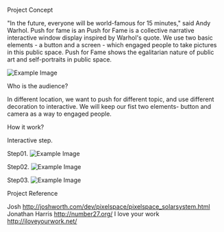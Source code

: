Project Concept

"In the future, everyone will be world-famous for 15 minutes," said Andy Warhol. Push for fame is an Push for Fame is a collective narrative interactive window display inspired by Warhol's quote. We use two basic elements - a button and a screen - which engaged people to take pictures in this public space.  Push for Fame shows the egalitarian nature of public art and self-portraits in public space. 

![Example Image](http://feng-yuting.com/wp-content/uploads/2014/03/1981778_10152248302757980_1527369805_n.jpg "Example Image")

Who is the audience?


In different location, we want to push for different topic, and use different decoration to interactive. We will keep our fist two elements- button and camera as a way to engaged people.

How it work?

Interactive step.

Step01.
![Example Image](http://feng-yuting.com/wp-content/uploads/2014/02/vlcsnap-2014-02-03-11h51m51s189.png "Example Image")

Step02.
![Example Image](http://feng-yuting.com/wp-content/uploads/2014/02/vlcsnap-2014-02-03-11h51m21s166.png "Example Image")

Step03.
![Example Image](http://feng-yuting.com/wp-content/uploads/2014/02/vlcsnap-2014-02-03-11h52m27s48.png "Example Image")





Project Reference

Josh http://joshworth.com/dev/pixelspace/pixelspace_solarsystem.html
Jonathan Harris
http://number27.org/
I love your work
http://iloveyourwork.net/



